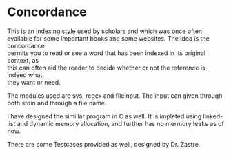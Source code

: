 # Concordance
This is an indexing	style	used by	scholars and which was once	often	available	for	
some important books	and some websites. The idea is the concordance	
permits	you	to read	or see a	word that has been indexed in its	original context, as	
this can	often	aid	the	reader to	decide whether or not the	reference is indeed	what	
they want or need.

The modules used are sys, regex and fileinput. The input can given through both stdin and
through a file name.

I have designed the simillar program in C as well. It is impleted using linked-list and
dynamic memory allocation, and further has no mermory leaks as of now.

There are some Testcases provided as well, designed by Dr. Zastre.

